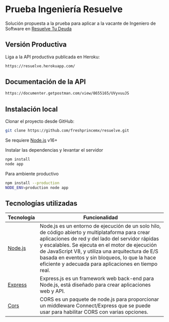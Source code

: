 # Prueba Ingeniería Resuelve

Solución propuesta a la prueba para aplicar a la vacante de Ingeniero de Software en [Resuelve Tu Deuda](https://resuelvetudeuda.com/) 

##  Versión Productiva

Liga a la API productiva publicada en Heroku:

```sh 
https://resuelve.herokuapp.com/
```

##  Documentación de la API

```sh 
https://documenter.getpostman.com/view/8655165/UVyvuuJS
```

## Instalación local

Clonar el proyecto desde GitHub:

```sh 
git clone https://github.com/freshprincemx/resuelve.git
```

Se requiere [Node.js](https://nodejs.org/) v16+

Instalar las dependencias y levantar el servidor

```sh
npm install
node app
```

Para ambiente productivo

```sh
npm install --production
NODE_ENV=production node app
```

## Tecnologías utilizadas  

| Tecnología | Funcionalidad |
| ------ | ------ |
| [Node.js](https://nodejs.org/) | Node.js es un entorno de ejecución de un solo hilo, de código abierto y multiplataforma para crear aplicaciones de red y del lado del servidor rápidas y escalables. Se ejecuta en el motor de ejecución de JavaScript V8, y utiliza una arquitectura de E/S basada en eventos y sin bloqueos, lo que la hace eficiente y adecuada para aplicaciones en tiempo real.|
| [Express](https://expressjs.com/es/) | Express.js es un framework web back-end para Node.js, está diseñado para crear aplicaciones web y API. |
| [Cors](https://expressjs.com/en/resources/middleware/cors.html) | CORS es un paquete de node.js para proporcionar un middleware Connect/Express que se puede usar para habilitar CORS con varias opciones. |

